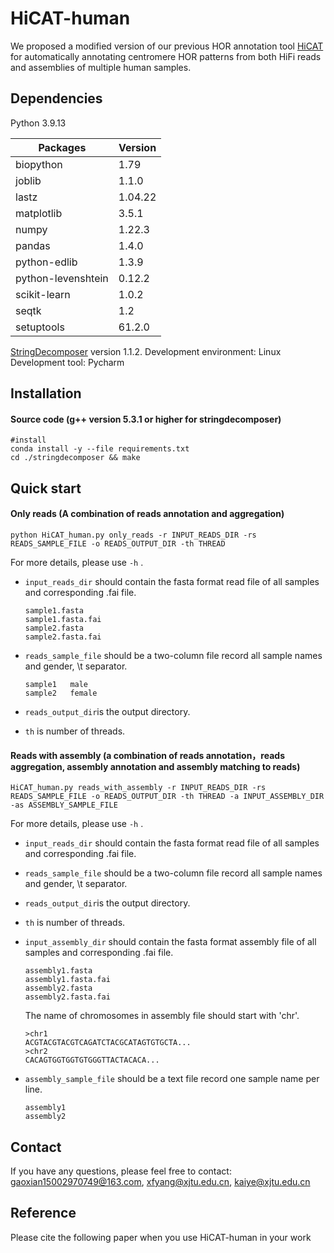 # HiCAT-human

We proposed a modified version of our previous HOR annotation tool [HiCAT](https://github.com/xjtu-omics/HiCAT) for automatically annotating centromere HOR patterns from both HiFi reads and assemblies of multiple human samples.

## Dependencies

Python 3.9.13

| Packages           | Version |
| ------------------ | ------- |
| biopython          | 1.79    |
| joblib             | 1.1.0   |
| lastz              | 1.04.22 |
| matplotlib         | 3.5.1   |
| numpy              | 1.22.3  |
| pandas             | 1.4.0   |
| python-edlib       | 1.3.9   |
| python-levenshtein | 0.12.2  |
| scikit-learn       | 1.0.2   |
| seqtk              | 1.2     |
| setuptools         | 61.2.0  |

[StringDecomposer](https://github.com/ablab/stringdecomposer)  version 1.1.2.
Development environment: Linux
Development tool: Pycharm

## Installation

#### Source code (g++ version 5.3.1 or higher for stringdecomposer)

```
#install
conda install -y --file requirements.txt
cd ./stringdecomposer && make
```

## Quick start

#### Only reads (A combination of reads annotation and aggregation)

```
python HiCAT_human.py only_reads -r INPUT_READS_DIR -rs READS_SAMPLE_FILE -o READS_OUTPUT_DIR -th THREAD
```

For more details, please use `-h` .

- `input_reads_dir` should contain the fasta format read file of all samples and corresponding .fai file. 

  ```
  sample1.fasta
  sample1.fasta.fai
  sample2.fasta
  sample2.fasta.fai
  ```

- `reads_sample_file` should be a two-column file record all sample names and gender, \t separator. 

  ```
  sample1	male
  sample2	female
  ```

- `reads_output_dir`is the output directory.

- `th` is number of threads.

#### Reads with assembly (a combination of reads annotation，reads aggregation, assembly annotation and assembly matching to reads)

```
HiCAT_human.py reads_with_assembly -r INPUT_READS_DIR -rs READS_SAMPLE_FILE -o READS_OUTPUT_DIR -th THREAD -a INPUT_ASSEMBLY_DIR -as ASSEMBLY_SAMPLE_FILE
```

For more details, please use `-h` .

- `input_reads_dir` should contain the fasta format read file of all samples and corresponding .fai file. 

- `reads_sample_file` should be a two-column file record all sample names and gender, \t separator. 

- `reads_output_dir`is the output directory.

- `th` is number of threads.

- `input_assembly_dir` should contain the fasta format assembly file of all samples and corresponding .fai file.

  ```
  assembly1.fasta
  assembly1.fasta.fai
  assembly2.fasta
  assembly2.fasta.fai
  ```

  The name of chromosomes in assembly file should start with 'chr'.

  ```
  >chr1
  ACGTACGTACGTCAGATCTACGCATAGTGTGCTA...
  >chr2
  CACAGTGGTGGTGTGGGTTACTACACA...
  ```

- `assembly_sample_file` should be a text file record one sample name per line.

  ```
  assembly1
  assembly2
  ```

## Contact

If you have any questions, please feel free to contact: [gaoxian15002970749@163.com](mailto:gaoxian15002970749@163.com), [xfyang@xjtu.edu.cn](mailto:xfyang@xjtu.edu.cn), [kaiye@xjtu.edu.cn](mailto:kaiye@xjtu.edu.cn)

## Reference

Please cite the following paper when you use HiCAT-human in your work